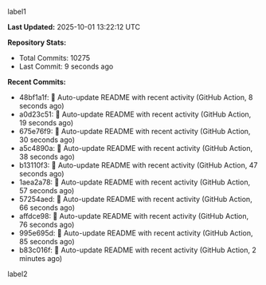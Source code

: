 
label1 
<!-- ACTIVITY_START -->
**Last Updated:** 2025-10-01 13:22:12 UTC

**Repository Stats:**
- Total Commits: 10275
- Last Commit: 9 seconds ago

**Recent Commits:**
- 48bf1a1f: 🤖 Auto-update README with recent activity (GitHub Action, 8 seconds ago)
- a0d23c51: 🤖 Auto-update README with recent activity (GitHub Action, 19 seconds ago)
- 675e76f9: 🤖 Auto-update README with recent activity (GitHub Action, 30 seconds ago)
- a5c4890a: 🤖 Auto-update README with recent activity (GitHub Action, 38 seconds ago)
- b13110f3: 🤖 Auto-update README with recent activity (GitHub Action, 47 seconds ago)
- 1aea2a78: 🤖 Auto-update README with recent activity (GitHub Action, 57 seconds ago)
- 57254aed: 🤖 Auto-update README with recent activity (GitHub Action, 66 seconds ago)
- affdce98: 🤖 Auto-update README with recent activity (GitHub Action, 76 seconds ago)
- 995e695d: 🤖 Auto-update README with recent activity (GitHub Action, 85 seconds ago)
- b83c016f: 🤖 Auto-update README with recent activity (GitHub Action, 2 minutes ago)
<!-- ACTIVITY_END -->

label2
